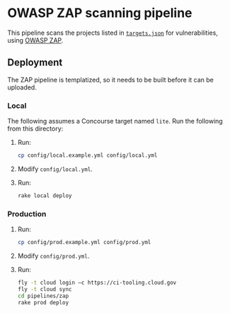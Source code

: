 # OWASP ZAP scanning pipeline

This pipeline scans the projects listed in [`targets.json`](../../config/targets.json) for vulnerabilities, using [OWASP ZAP](https://www.owasp.org/index.php/OWASP_Zed_Attack_Proxy_Project).

## Deployment

The ZAP pipeline is templatized, so it needs to be built before it can be uploaded.

### Local

The following assumes a Concourse target named `lite`. Run the following from this directory:

1. Run:

    ```bash
    cp config/local.example.yml config/local.yml
    ```

1. Modify `config/local.yml`.
1. Run:

    ```bash
    rake local deploy
    ```

### Production

1. Run:

    ```bash
    cp config/prod.example.yml config/prod.yml
    ```

1. Modify `config/prod.yml`.
1. Run:

    ```bash
    fly -t cloud login —c https://ci-tooling.cloud.gov
    fly -t cloud sync
    cd pipelines/zap
    rake prod deploy
    ```
